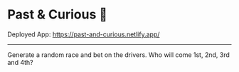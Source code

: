 # Past & Curious 🏁

Deployed App: https://past-and-curious.netlify.app/

---

Generate a random race and bet on the drivers. Who will come 1st, 2nd, 3rd and 4th?

